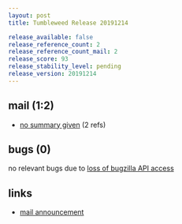 ```yaml
---
layout: post
title: Tumbleweed Release 20191214

release_available: false
release_reference_count: 2
release_reference_count_mail: 2
release_score: 93
release_stability_level: pending
release_version: 20191214
---
```


## mail (1:2)

- [no summary given](https://lists.opensuse.org/opensuse-factory/2019-12/msg00092.html) (2 refs)

## bugs (0)

<!--more-->

no relevant bugs due to [loss of bugzilla API access](https://bugzilla.opensuse.org/show_bug.cgi?id=1157722)



## links

- [mail announcement](https://lists.opensuse.org/opensuse-factory/2019-12/msg00090.html)
